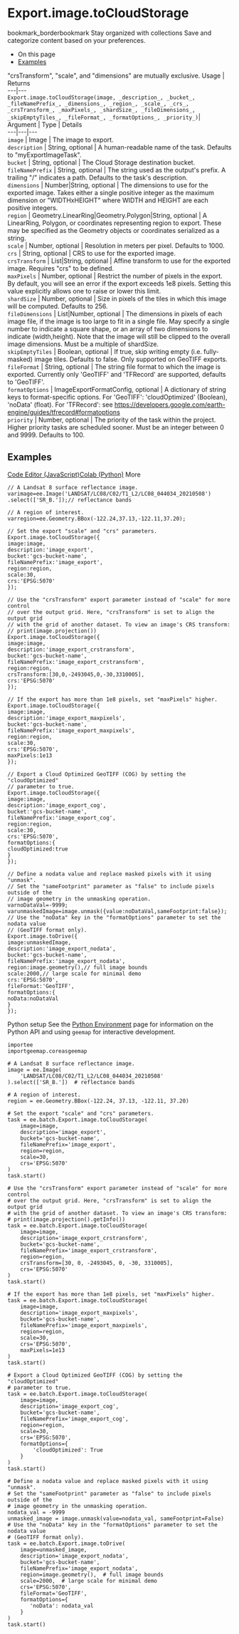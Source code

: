  
#  Export.image.toCloudStorage
bookmark_borderbookmark Stay organized with collections  Save and categorize content based on your preferences.
  * On this page
  * [Examples](https://developers.google.com/earth-engine/apidocs/export-image-tocloudstorage#examples)


"crsTransform", "scale", and "dimensions" are mutually exclusive.
Usage | Returns  
---|---  
`Export.image.toCloudStorage(image, _description_, _bucket_, _fileNamePrefix_, _dimensions_, _region_, _scale_, _crs_, _crsTransform_, _maxPixels_, _shardSize_, _fileDimensions_, _skipEmptyTiles_, _fileFormat_, _formatOptions_, _priority_)`|   
Argument | Type | Details  
---|---|---  
`image` | Image | The image to export.  
`description` | String, optional | A human-readable name of the task. Defaults to "myExportImageTask".  
`bucket` | String, optional | The Cloud Storage destination bucket.  
`fileNamePrefix` | String, optional | The string used as the output's prefix. A trailing "/" indicates a path. Defaults to the task's description.  
`dimensions` | Number|String, optional | The dimensions to use for the exported image. Takes either a single positive integer as the maximum dimension or "WIDTHxHEIGHT" where WIDTH and HEIGHT are each positive integers.  
`region` | Geometry.LinearRing|Geometry.Polygon|String, optional | A LinearRing, Polygon, or coordinates representing region to export. These may be specified as the Geometry objects or coordinates serialized as a string.  
`scale` | Number, optional | Resolution in meters per pixel. Defaults to 1000.  
`crs` | String, optional | CRS to use for the exported image.  
`crsTransform` | List<Number>|String, optional | Affine transform to use for the exported image. Requires "crs" to be defined.  
`maxPixels` | Number, optional | Restrict the number of pixels in the export. By default, you will see an error if the export exceeds 1e8 pixels. Setting this value explicitly allows one to raise or lower this limit.  
`shardSize` | Number, optional | Size in pixels of the tiles in which this image will be computed. Defaults to 256.  
`fileDimensions` | List<Number>|Number, optional | The dimensions in pixels of each image file, if the image is too large to fit in a single file. May specify a single number to indicate a square shape, or an array of two dimensions to indicate (width,height). Note that the image will still be clipped to the overall image dimensions. Must be a multiple of shardSize.  
`skipEmptyTiles` | Boolean, optional | If true, skip writing empty (i.e. fully-masked) image tiles. Defaults to false. Only supported on GeoTIFF exports.  
`fileFormat` | String, optional | The string file format to which the image is exported. Currently only 'GeoTIFF' and 'TFRecord' are supported, defaults to 'GeoTIFF'.  
`formatOptions` | ImageExportFormatConfig, optional | A dictionary of string keys to format-specific options. For 'GeoTIFF': 'cloudOptimized' (Boolean), 'noData' (float). For 'TFRecord': see https://developers.google.com/earth-engine/guides/tfrecord#formatoptions  
`priority` | Number, optional | The priority of the task within the project. Higher priority tasks are scheduled sooner. Must be an integer between 0 and 9999. Defaults to 100.  
## Examples
[Code Editor (JavaScript)](https://developers.google.com/earth-engine/apidocs/export-image-tocloudstorage#code-editor-javascript-sample)[Colab (Python)](https://developers.google.com/earth-engine/apidocs/export-image-tocloudstorage#colab-python-sample) More
```
// A Landsat 8 surface reflectance image.
varimage=ee.Image('LANDSAT/LC08/C02/T1_L2/LC08_044034_20210508')
.select(['SR_B.']);// reflectance bands

// A region of interest.
varregion=ee.Geometry.BBox(-122.24,37.13,-122.11,37.20);

// Set the export "scale" and "crs" parameters.
Export.image.toCloudStorage({
image:image,
description:'image_export',
bucket:'gcs-bucket-name',
fileNamePrefix:'image_export',
region:region,
scale:30,
crs:'EPSG:5070'
});

// Use the "crsTransform" export parameter instead of "scale" for more control
// over the output grid. Here, "crsTransform" is set to align the output grid
// with the grid of another dataset. To view an image's CRS transform:
// print(image.projection())
Export.image.toCloudStorage({
image:image,
description:'image_export_crstransform',
bucket:'gcs-bucket-name',
fileNamePrefix:'image_export_crstransform',
region:region,
crsTransform:[30,0,-2493045,0,-30,3310005],
crs:'EPSG:5070'
});

// If the export has more than 1e8 pixels, set "maxPixels" higher.
Export.image.toCloudStorage({
image:image,
description:'image_export_maxpixels',
bucket:'gcs-bucket-name',
fileNamePrefix:'image_export_maxpixels',
region:region,
scale:30,
crs:'EPSG:5070',
maxPixels:1e13
});

// Export a Cloud Optimized GeoTIFF (COG) by setting the "cloudOptimized"
// parameter to true.
Export.image.toCloudStorage({
image:image,
description:'image_export_cog',
bucket:'gcs-bucket-name',
fileNamePrefix:'image_export_cog',
region:region,
scale:30,
crs:'EPSG:5070',
formatOptions:{
cloudOptimized:true
}
});

// Define a nodata value and replace masked pixels with it using "unmask".
// Set the "sameFootprint" parameter as "false" to include pixels outside of the
// image geometry in the unmasking operation.
varnoDataVal=-9999;
varunmaskedImage=image.unmask({value:noDataVal,sameFootprint:false});
// Use the "noData" key in the "formatOptions" parameter to set the nodata value
// (GeoTIFF format only).
Export.image.toDrive({
image:unmaskedImage,
description:'image_export_nodata',
bucket:'gcs-bucket-name',
fileNamePrefix:'image_export_nodata',
region:image.geometry(),// full image bounds
scale:2000,// large scale for minimal demo
crs:'EPSG:5070',
fileFormat:'GeoTIFF',
formatOptions:{
noData:noDataVal
}
});
```
Python setup
See the [ Python Environment](https://developers.google.com/earth-engine/guides/python_install) page for information on the Python API and using `geemap` for interactive development.
```
importee
importgeemap.coreasgeemap
```
```
# A Landsat 8 surface reflectance image.
image = ee.Image(
    'LANDSAT/LC08/C02/T1_L2/LC08_044034_20210508'
).select(['SR_B.'])  # reflectance bands

# A region of interest.
region = ee.Geometry.BBox(-122.24, 37.13, -122.11, 37.20)

# Set the export "scale" and "crs" parameters.
task = ee.batch.Export.image.toCloudStorage(
    image=image,
    description='image_export',
    bucket='gcs-bucket-name',
    fileNamePrefix='image_export',
    region=region,
    scale=30,
    crs='EPSG:5070'
)
task.start()

# Use the "crsTransform" export parameter instead of "scale" for more control
# over the output grid. Here, "crsTransform" is set to align the output grid
# with the grid of another dataset. To view an image's CRS transform:
# print(image.projection().getInfo())
task = ee.batch.Export.image.toCloudStorage(
    image=image,
    description='image_export_crstransform',
    bucket='gcs-bucket-name',
    fileNamePrefix='image_export_crstransform',
    region=region,
    crsTransform=[30, 0, -2493045, 0, -30, 3310005],
    crs='EPSG:5070'
)
task.start()

# If the export has more than 1e8 pixels, set "maxPixels" higher.
task = ee.batch.Export.image.toCloudStorage(
    image=image,
    description='image_export_maxpixels',
    bucket='gcs-bucket-name',
    fileNamePrefix='image_export_maxpixels',
    region=region,
    scale=30,
    crs='EPSG:5070',
    maxPixels=1e13
)
task.start()

# Export a Cloud Optimized GeoTIFF (COG) by setting the "cloudOptimized"
# parameter to true.
task = ee.batch.Export.image.toCloudStorage(
    image=image,
    description='image_export_cog',
    bucket='gcs-bucket-name',
    fileNamePrefix='image_export_cog',
    region=region,
    scale=30,
    crs='EPSG:5070',
    formatOptions={
        'cloudOptimized': True
    }
)
task.start()

# Define a nodata value and replace masked pixels with it using "unmask".
# Set the "sameFootprint" parameter as "false" to include pixels outside of the
# image geometry in the unmasking operation.
nodata_val = -9999
unmasked_image = image.unmask(value=nodata_val, sameFootprint=False)
# Use the "noData" key in the "formatOptions" parameter to set the nodata value
# (GeoTIFF format only).
task = ee.batch.Export.image.toDrive(
    image=unmasked_image,
    description='image_export_nodata',
    bucket='gcs-bucket-name',
    fileNamePrefix='image_export_nodata',
    region=image.geometry(),  # full image bounds
    scale=2000,  # large scale for minimal demo
    crs='EPSG:5070',
    fileFormat='GeoTIFF',
    formatOptions={
       'noData': nodata_val
    }
)
task.start()
```


